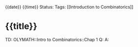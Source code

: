 {{date}} {{time}}
Status: 
Tags: [[Introduction to Combinatorics]]
# {{title}}

TD: OLYMATH::Intro to Combinatorics::Chap 1
Q: 
A: 
